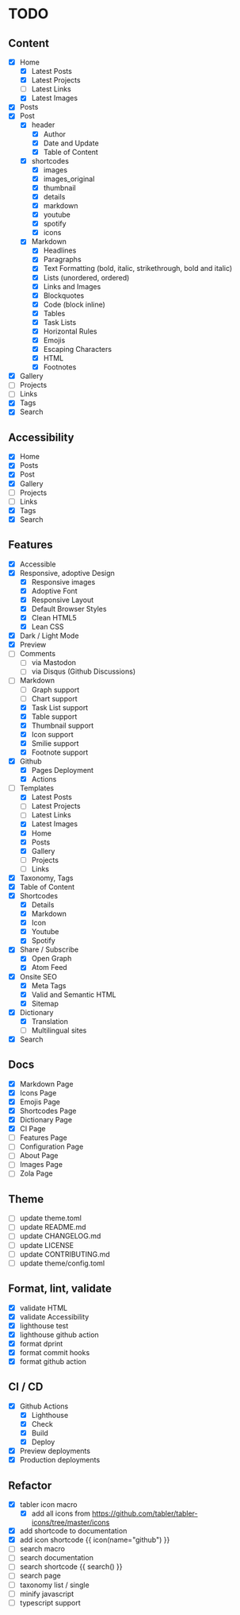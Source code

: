 # TODO

## Content

- [x] Home
  - [x] Latest Posts
  - [x] Latest Projects
  - [ ] Latest Links
  - [x] Latest Images
- [x] Posts
- [x] Post
  - [x] header
    - [x] Author
    - [x] Date and Update
    - [x] Table of Content
  - [x] shortcodes
    - [x] images
    - [x] images_original
    - [x] thumbnail
    - [x] details
    - [x] markdown
    - [x] youtube
    - [x] spotify
    - [x] icons
  - [x] Markdown
    - [x] Headlines
    - [x] Paragraphs
    - [x] Text Formatting (bold, italic, strikethrough, bold and italic)
    - [x] Lists (unordered, ordered)
    - [x] Links and Images
    - [x] Blockquotes
    - [x] Code (block inline)
    - [x] Tables
    - [x] Task Lists
    - [x] Horizontal Rules
    - [x] Emojis
    - [x] Escaping Characters
    - [x] HTML
    - [x] Footnotes
- [x] Gallery
- [ ] Projects
- [ ] Links
- [x] Tags
- [x] Search

## Accessibility

- [x] Home
- [x] Posts
- [x] Post
- [x] Gallery
- [ ] Projects
- [ ] Links
- [x] Tags
- [x] Search

## Features

- [x] Accessible
- [x] Responsive, adoptive Design
  - [x] Responsive images
  - [x] Adoptive Font
  - [x] Responsive Layout
  - [x] Default Browser Styles
  - [x] Clean HTML5
  - [x] Lean CSS
- [x] Dark / Light Mode
- [x] Preview
- [ ] Comments
  - [ ] via Mastodon
  - [ ] via Disqus (Github Discussions)
- [ ] Markdown
  - [ ] Graph support
  - [ ] Chart support
  - [x] Task List support
  - [x] Table support
  - [x] Thumbnail support
  - [x] Icon support
  - [x] Smilie support
  - [x] Footnote support
- [x] Github
  - [x] Pages Deployment
  - [x] Actions
- [ ] Templates
  - [x] Latest Posts
  - [ ] Latest Projects
  - [ ] Latest Links
  - [x] Latest Images
  - [x] Home
  - [x] Posts
  - [x] Gallery
  - [ ] Projects
  - [ ] Links
- [x] Taxonomy, Tags
- [x] Table of Content
- [x] Shortcodes
  - [x] Details
  - [x] Markdown
  - [x] Icon
  - [x] Youtube
  - [x] Spotify
- [x] Share / Subscribe
  - [x] Open Graph
  - [x] Atom Feed
- [x] Onsite SEO
  - [x] Meta Tags
  - [x] Valid and Semantic HTML
  - [x] Sitemap
- [x] Dictionary
  - [x] Translation
  - [ ] Multilingual sites
- [x] Search

## Docs

- [x] Markdown Page
- [x] Icons Page
- [x] Emojis Page
- [x] Shortcodes Page
- [x] Dictionary Page
- [x] CI Page
- [ ] Features Page
- [ ] Configuration Page
- [ ] About Page
- [ ] Images Page
- [ ] Zola Page

## Theme

- [ ] update theme.toml
- [ ] update README.md
- [ ] update CHANGELOG.md
- [ ] update LICENSE
- [ ] update CONTRIBUTING.md
- [ ] update theme/config.toml

## Format, lint, validate

- [x] validate HTML
- [x] validate Accessibility
- [x] lighthouse test
- [x] lighthouse github action
- [x] format dprint
- [x] format commit hooks
- [x] format github action

## CI / CD

- [x] Github Actions
  - [x] Lighthouse
  - [x] Check
  - [x] Build
  - [x] Deploy
- [x] Preview deployments
- [x] Production deployments

## Refactor

- [x] tabler icon macro
  - [x] add all icons from <https://github.com/tabler/tabler-icons/tree/master/icons>
- [x] add shortcode to documentation
- [x] add icon shortcode {{ icon(name="github") }}
- [ ] search macro
- [ ] search documentation
- [ ] search shortcode {{ search() }}
- [ ] search page
- [ ] taxonomy list / single
- [ ] minify javascript
- [ ] typescript support
